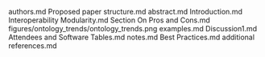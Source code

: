 authors.md
Proposed paper structure.md
abstract.md
Introduction.md
Interoperability Modularity.md
Section On Pros and Cons.md
figures/ontology_trends/ontology_trends.png
examples.md
Discussion1.md
Attendees and Software Tables.md
notes.md
Best Practices.md
additional references.md
